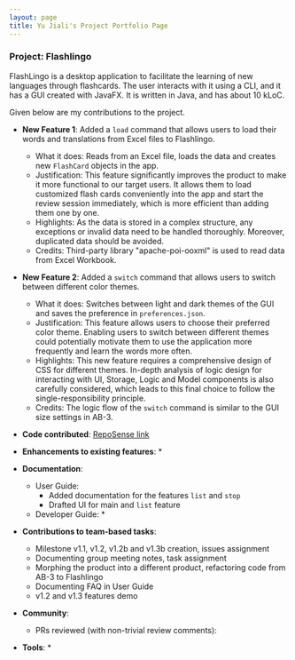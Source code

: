 ```yaml
---
layout: page
title: Yu Jiali's Project Portfolio Page
---
```


### Project: Flashlingo

FlashLingo is a desktop application to facilitate the learning of new languages through flashcards. The user interacts with it using a CLI, and it has a GUI created with JavaFX. It is written in Java, and has about 10 kLoC.

Given below are my contributions to the project.

* **New Feature 1**: Added a `load` command that allows users to load their words and translations from Excel files to Flashlingo.
    * What it does: Reads from an Excel file, loads the data and creates new `FlashCard` objects in the app.
    * Justification: This feature significantly improves the product to make it more functional to our target users. It allows them to load customized flash cards conveniently into the app and start the review session immediately, which is more efficient than adding them one by one.
    * Highlights: As the data is stored in a complex structure, any exceptions or invalid data need to be handled thoroughly. Moreover, duplicated data should be avoided.
    * Credits: Third-party library "apache-poi-ooxml" is used to read data from Excel Workbook.

* **New Feature 2**: Added a `switch` command that allows users to switch between different color themes.
    * What it does: Switches between light and dark themes of the GUI and saves the preference in `preferences.json`.
    * Justification: This feature allows users to choose their preferred color theme. Enabling users to switch between different themes could potentially motivate them to use the application more frequently and learn the words more often.
    * Highlights: This new feature requires a comprehensive design of CSS for different themes. In-depth analysis of logic design for interacting with UI, Storage, Logic and Model components is also carefully considered, which leads to this final choice to follow the single-responsibility principle.
    * Credits: The logic flow of the `switch` command is similar to the GUI size settings in AB-3.

* **Code contributed**: [RepoSense link](https://nus-cs2103-ay2324s1.github.io/tp-dashboard/?search=a1waysd&breakdown=true)

* **Enhancements to existing features**:
    *

* **Documentation**:
    * User Guide:
        * Added documentation for the features `list` and `stop`
        * Drafted UI for main and `list` feature
    * Developer Guide:
      *

* **Contributions to team-based tasks**:
    * Milestone v1.1, v1.2, v1.2b and v1.3b creation, issues assignment
    * Documenting group meeting notes, task assignment
    * Morphing the product into a different product, refactoring code from AB-3 to Flashlingo
    * Documenting FAQ in User Guide
    * v1.2 and v1.3 features demo
* **Community**:
    * PRs reviewed (with non-trivial review comments):

* **Tools**:
    *


